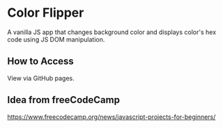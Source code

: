 # Color Flipper
A vanilla JS app that changes background color and displays color's hex code using JS DOM manipulation.

## How to Access
View via GitHub pages.

## Idea from freeCodeCamp
https://www.freecodecamp.org/news/javascript-projects-for-beginners/
